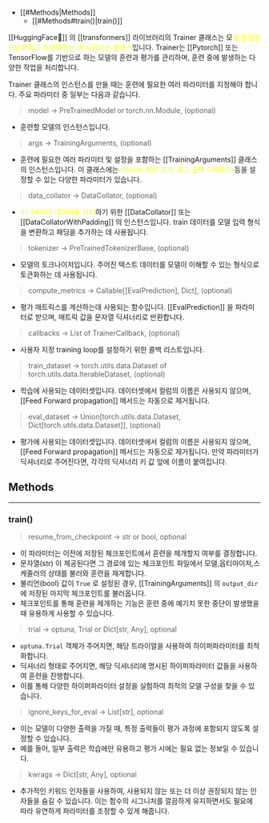 - [[#Methods|Methods]]
	- [[#Methods#train()|train()]]


[[HuggingFace🤗]] 의 [[transformers]] 라이브러리의 Trainer 클래스는 모<font color="#ffff00">델 훈련을 단순화하고 추상화하는 데 사용되는 클래스</font>입니다. Trainer는 [[Pytorch]] 또는 TensorFlow를 기반으로 하는 모델의 훈련과 평가를 관리하며, 훈련 중에 발생하는 다양한 작업을 처리합니다.

Trainer 클래스의 인스턴스를 만들 때는 훈련에 필요한 여러 파라미터를 지정해야 합니다. 주요 파라미터 중 일부는 다음과 같습니다.

> model -> PreTrainedModel or torch.nn.Module, (optional)
- 훈련할 모델의 인스턴스입니다.

> args -> TrainingArguments, (optional)
- 훈련에 필요한 여러 파라미터 및 설정을 포함하는 [[TrainingArguments]] 클래스의 인스턴스입니다. 이 클래스에는 <font color="#ffff00">epoch, 배치 크기, 로그 출력 디렉토리</font> 등을 설정할 수 있는 다양한 파라미터가 있습니다. 

> data_collator -> DataCollator, (optional)
- <font color="#ffff00">미</font><font color="#ffff00">니배치의 데이터를 처리</font>하기 위한 [[DataCollator]] 또는 [[DataCollatorWithPadding]] 의 인스턴스입니다. train 데이터를 모델 입력 형식을 변환하고 패딩을 추가하는 데 사용됩니다.

> tokenizer -> PreTrainedTokenizerBase, (optional)
- 모델의 토크나이저입니다. 주어진 텍스트 데이터를 모델이 이해할 수 있는 형식으로 토큰화하는 데 사용됩니다.

> compute_metrics -> Callable[[EvalPrediction], Dict], (optional)
- 평가 매트릭스를 계산하는데 사용되는 함수입니다. [[EvalPrediction]] 을 파라미터로 받으며, 매트릭 값을 문자열 딕셔너리로 반환합니다.

> callbacks -> List of TrainerCallback, (optional)
- 사용자 지정 training loop를 설정하기 위한 콜백 리스트입니다. 

> train_dataset -> torch.utils.data.Dataset of torch.utils.data.IterableDataset, (optional)
- 학습에 사용되는 데이터셋입니다. 데이터셋에서 컬럼의 이름은 사용되지 않으며, [[Feed Forward propagation]] 메서드는 자동으로 제거됩니다.

> eval_dataset -> Union[torch.utils.data.Dataset, Dict[torch.utils.data.Dataset]], (optional)
- 평가에 사용되는 데이터셋입니다. 데이터셋에서 컬럼의 이름은 사용되지 않으며, [[Feed Forward propagation]] 메서드는 자동으로 제거됩니다. 만약 파라미터가 딕셔너리로 주어진다면, 각각의 딕셔너리 키 값 앞에 이름이 붙여집니다.

## Methods
---

### train()

> resume_from_checkpoint -> str or bool, optional
- 이 파라미터는 이전에 저장된 체크포인트에서 훈련을 제개할지 여부를 결정합니다.
- 문자열(str) 이 제공된다면 그 경로에 있는 체크포인트 파일에서 모델,옵티마이저,스케줄러의 상태를 불러와 훈련을 재게합니다.
- 불리언(bool) 값이 `True` 로 설정된 경우, [[TrainingArguments]] 의 `output_dir` 에 저장된 마지막 체크포인트를 불러옵니다.
- 체크포인트를 통해 훈련을 제개하는 기능은 훈련 중에 예기치 못한 중단이 발생했을 때 유용하게 사용할 수 있습니다.

> trial -> optuna, Trial or Dict[str, Any], optional
- `optuna.Trial` 객체가 주어지면, 해당 트라이얼을 사용하여 하이퍼파라미터를 최적화합니다.
- 딕셔너리 형태로 주어지면, 해당 딕셔너리에 명시된 하이퍼파라미터 값들을 사용하여 훈련을 진행합니다.
- 이를 통해 다양한 하이퍼파라미터 설정을 실험하여 최적의 모델 구성을 찾을 수 있습니다.

> ignore_keys_for_eval -> List[str], optional
- 이는 모델이 다양한 출력을 가질 때, 특정 출력들이 평가 과정에 포함되지 않도록 설정할 수 있습니다.
- 예를 들어, 일부 출력은 학습에만 유용하고 평가 시에는 필요 없는 정보일 수 있습니다.

> kwrags -> Dict[str, Any], optional
- 추가적인 키워드 인자들을 사용하여, 사용되지 않는 또는 더 이상 권장되지 않는 인자들을 숨길 수 있습니다. 이는 함수의 시그니처를 깔끔하게 유지하면서도 필요에 따라 유연하게 파라미터를 조정할 수 있게 해줍니다.

